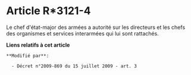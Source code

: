 # Article R*3121-4

Le chef d'état-major des armées a autorité sur les directeurs et les chefs des organismes et services interarmées qui lui
sont rattachés.

**Liens relatifs à cet article**

	**Modifié par**:

	  - Décret n°2009-869 du 15 juillet 2009 - art. 3
